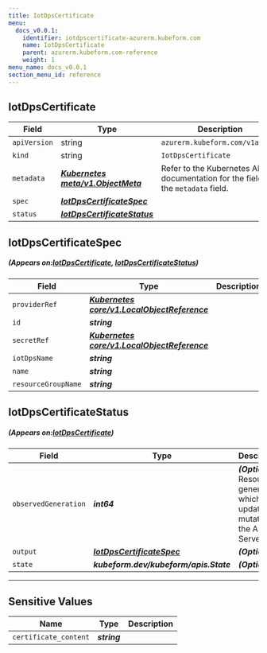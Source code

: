 ```yaml
---
title: IotDpsCertificate
menu:
  docs_v0.0.1:
    identifier: iotdpscertificate-azurerm.kubeform.com
    name: IotDpsCertificate
    parent: azurerm.kubeform.com-reference
    weight: 1
menu_name: docs_v0.0.1
section_menu_id: reference
---
```


## IotDpsCertificate
| Field | Type | Description |
| ------ | ----- | ----------- |
| `apiVersion` | string | `azurerm.kubeform.com/v1alpha1` |
|    `kind` | string | `IotDpsCertificate` |
| `metadata` | ***[Kubernetes meta/v1.ObjectMeta](https://kubernetes.io/docs/reference/generated/kubernetes-api/v1.13/#objectmeta-v1-meta)***|Refer to the Kubernetes API documentation for the fields of the `metadata` field.|
| `spec` | ***[IotDpsCertificateSpec](#IotDpsCertificateSpec)***||
| `status` | ***[IotDpsCertificateStatus](#IotDpsCertificateStatus)***||
## IotDpsCertificateSpec
##### (Appears on:[IotDpsCertificate](#IotDpsCertificate), [IotDpsCertificateStatus](#IotDpsCertificateStatus))
| Field | Type | Description |
| ------ | ----- | ----------- |
| `providerRef` | ***[Kubernetes core/v1.LocalObjectReference](https://kubernetes.io/docs/reference/generated/kubernetes-api/v1.13/#localobjectreference-v1-core)***||
| `id` | ***string***||
| `secretRef` | ***[Kubernetes core/v1.LocalObjectReference](https://kubernetes.io/docs/reference/generated/kubernetes-api/v1.13/#localobjectreference-v1-core)***||
| `iotDpsName` | ***string***||
| `name` | ***string***||
| `resourceGroupName` | ***string***||
## IotDpsCertificateStatus
##### (Appears on:[IotDpsCertificate](#IotDpsCertificate))
| Field | Type | Description |
| ------ | ----- | ----------- |
| `observedGeneration` | ***int64***| ***(Optional)*** Resource generation, which is updated on mutation by the API Server.|
| `output` | ***[IotDpsCertificateSpec](#IotDpsCertificateSpec)***| ***(Optional)*** |
| `state` | ***kubeform.dev/kubeform/apis.State***| ***(Optional)*** |
---
## Sensitive Values
| Name | Type | Description |
|------|------|-------------|
| `certificate_content` | ***string*** ||
